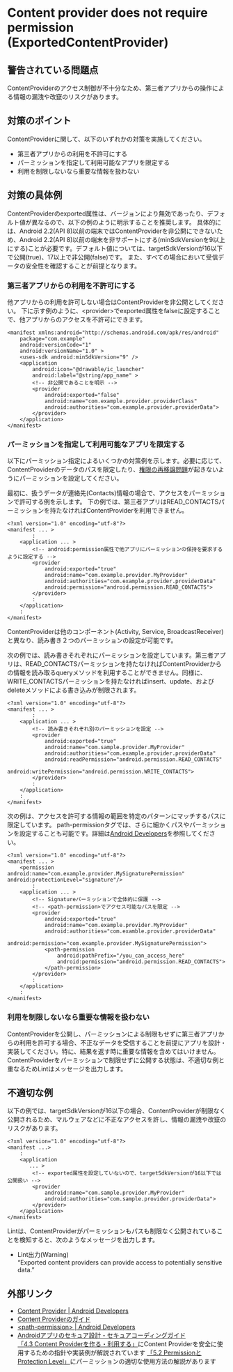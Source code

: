 # Content provider does not require permission (ExportedContentProvider)

## 警告されている問題点

ContentProviderのアクセス制御が不十分なため、第三者アプリからの操作による情報の漏洩や改竄のリスクがあります。

## 対策のポイント

ContentProviderに関して、以下のいずれかの対策を実施してください。

- 第三者アプリからの利用を不許可にする
- パーミッションを指定して利用可能なアプリを限定する
- 利用を制限しないなら重要な情報を扱わない

## 対策の具体例

ContentProviderのexported属性は、バージョンにより無効であったり、デフォルト値が異なるので、以下の例のように明示することを推奨します。
具体的には、Android 2.2(API 8)以前の端末ではContentProviderを非公開にできないため、Android 2.2(API 8)以前の端末を非サポートにする(minSdkVersionを9以上にする)ことが必要です。デフォルト値については、targetSdkVersionが16以下で公開(true)、17以上で非公開(false)です。
また、すべての場合において受信データの安全性を確認することが前提となります。

### 第三者アプリからの利用を不許可にする

他アプリからの利用を許可しない場合はContentProviderを非公開としてください。
下に示す例のように、&lt;provider&gt;でexported属性をfalseに設定することで、他アプリからのアクセスを不許可にできます。

```
<manifest xmlns:android="http://schemas.android.com/apk/res/android"
    package="com.example"
    android:versionCode="1"
    android:versionName="1.0" >
    <uses-sdk android:minSdkVersion="9" />
    <application
        android:icon="@drawable/ic_launcher"
        android:label="@string/app_name" >
        <!-- 非公開であることを明示 -->
        <provider
            android:exported="false"
            android:name="com.example.provider.providerClass"
            android:authorities="com.example.provider.providerData">
        </provider>
    </application>
</manifest>
```

### パーミッションを指定して利用可能なアプリを限定する

以下にパーミッション指定によるいくつかの対策例を示します。必要に応じて、ContentProviderのデータのパスを限定したり、[権限の再移譲問題][6]が起きないようにパーミッションを設定してください。

最初に、扱うデータが連絡先(Contacts)情報の場合で、アクセスをパーミッションで許可する例を示します。
下の例では、第三者アプリはREAD_CONTACTSパーミッションを持たなければContentProviderを利用できません。

```
<?xml version="1.0" encoding="utf-8"?>
<manifest ... >
        :
    <application ... >     
        <!-- android:permission属性で他アプリにパーミッションの保持を要求するように設定する -->
        <provider
            android:exported="true"
            android:name="com.example.provider.MyProvider"
            android:authorities="com.example.provider.providerData"
            android:permission="android.permission.READ_CONTACTS">
        </provider>
        :
    </application>
    :
</manifest>
```

ContentProviderは他のコンポーネント(Activity, Service, BroadcastReceiver)と異なり、読み書き２つのパーミッションの設定が可能です。

次の例では、読み書きそれぞれにパーミッションを設定しています。第三者アプリは、READ\_CONTACTSパーミッションを持たなければContentProviderからの情報を読み取るqueryメソッドを利用することができません。同様に、WRITE\_CONTACTSパーミッションを持たなければinsert、update、およびdeleteメソッドによる書き込みが制限されます。

```
<?xml version="1.0" encoding="utf-8"?>
<manifest ... >
        :
    <application ... > 
        <!-- 読み書きそれぞれ別のパーミッションを設定 -->
        <provider
            android:exported="true"
            android:name="com.sample.provider.MyProvider"
            android:authorities="com.example.provider.providerData"
            android:readPermission="android.permission.READ_CONTACTS"
            android:writePermission="android.permission.WRITE_CONTACTS">
        </provider>
        :
    </application>
    :
</manifest>
```

次の例は、アクセスを許可する情報の範囲を特定のパターンにマッチするパスに限定しています。
path-permissionタグでは、さらに細かくパスやパーミッションを設定することも可能です。詳細は[Android Developers][3]を参照してください。
```
<?xml version="1.0" encoding="utf-8"?>
<manifest ... >
    <permission android:name="com.example.provider.MySignaturePermission" android:protectionLevel="signature"/>
        :
    <application ... >
        <!-- Signatureパーミッションで全体的に保護 -->
        <!-- <path-permission>でアクセス可能なパスを限定 -->
        <provider
            android:exported="true"
            android:name="com.example.provider.MyProvider"
            android:authorities="com.examble.provider.providerData"
            android:permission="com.example.provider.MySignaturePermission">
            <path-permission
                android:pathPrefix="/you_can_access_here"
                android:permission="android.permission.READ_CONTACTS">
            </path-permission>
        </provider>
        :
    </application>
    :
</manifest>
```

### 利用を制限しないなら重要な情報を扱わない

ContentProviderを公開し、パーミッションによる制限もせずに第三者アプリからの利用を許可する場合、不正なデータを受信することを前提にアプリを設計・実装してください。特に、結果を返す時に重要な情報を含めてはいけません。
ContentProviderをパーミッションで制限せずに公開する状態は、不適切な例と重なるためLintはメッセージを出力します。

## 不適切な例

以下の例では、targetSdkVersionが16以下の場合、ContentProviderが制限なく公開されるため、マルウェアなどに不正なアクセスを許し、情報の漏洩や改竄のリスクがあります。

```
<?xml version="1.0" encoding="utf-8"?>
<manifest ...>
    :
    <application
       ... >
        <!-- exported属性を設定していないので、targetSdkVersionが16以下では公開扱い -->
        <provider
            android:name="com.sample.provider.MyProvider"
            android:authorities="com.sample.provider.providerData">
        </provider>
    </application>
</manifest>
```

Lintは、ContentProviderがパーミッションもパスも制限なく公開されていることを検知すると、次のようなメッセージを出力します。

-   Lint出力(Warning)  
    “Exported content providers can provide access to potentially sensitive data.”

## 外部リンク

- [Content Provider | Android Developers][1]
- [Content Providerのガイド][2]
- [&lt;path-permission&gt; | Android Developers][3]
- [Androidアプリのセキュア設計・セキュアコーディングガイド][4]  
  [「4.3 Content Providerを作る・利用する」][4.3]にContent Providerを安全に使用するための指針や実装例が解説されています
  [「5.2 PermissionとProtection Level」][5.2]にパーミッションの適切な使用方法の解説があります

[1]:https://developer.android.com/reference/android/content/ContentProvider.html
[2]:https://developer.android.com/guide/topics/providers/content-providers.html
[3]:https://developer.android.com/guide/topics/manifest/path-permission-element.html
[4]:http://www.jssec.org/dl/android_securecoding/
[4.3]:http://www.jssec.org/dl/android_securecoding/4_using_technology_in_a_safe_way.html#content-provider%E3%82%92%E4%BD%9C%E3%82%8B%E3%83%BB%E5%88%A9%E7%94%A8%E3%81%99%E3%82%8B
[5.2]:http://www.jssec.org/dl/android_securecoding/5_how_to_use_security_functions.html#permission%E3%81%A8protection-level
[6]:http://www.jssec.org/dl/android_securecoding/5_how_to_use_security_functions.html#permission%E3%81%AE%E5%86%8D%E5%A7%94%E8%AD%B2%E5%95%8F%E9%A1%8C



